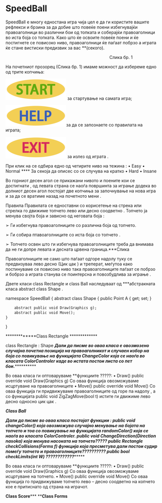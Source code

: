 ﻿# SpeedBall
 
SpeedBall е многу едностана игра чија цел е да ги користите вашите рефлекси и брзина за да добие што повеќе поени избегнувајќи правоаголници во различни бои од топката и соберајќи правоаголници во иста боја со топката. Како што ќе освоите повеќе поени и ќе постигнете се повисоко ниво, правоаголници ќе паѓаат побрзо а играта ќе стане вистиски предизвик за вас **(секого).


 			
                                                                                        Слика бр. 1


На почетниот прозорец (Слика бр. 1) имаме можност да избереме едно од трите копчиња: 


![alt text](https://github.com/DimovskiD/VpProektna/blob/master/SpeedBall/SpeedBall/Resources/start_button_start_01.png) за стартување на самата игра;


 ![alt text](https://github.com/DimovskiD/VpProektna/blob/master/SpeedBall/SpeedBall/Resources/start_button_help.png)за да се запознаете со правилата на играта;
 
 
![alt text](https://github.com/DimovskiD/VpProektna/blob/master/SpeedBall/SpeedBall/Resources/start_button_exit.png)  за излез од играта .


При клик на                              се одбира едно од четирите ниво на тежина :
• Easy
• Normal   **** За секоја да описес со се случува на кратко 
• Hard
• Insane 






Во горниот десен агол се прикажани нивото и поените кои се достигнати , од левата страна се наоѓа површинта за играње додека во долниот десен агол постојат две 
копчиња                              за започнување на нова игра  и                               за да се вратиме 
назад на почетното мени .



Правила 
Правилата се едноставни со корисетење на               стрека или                стрелка го движиме топчето лево или десно соодветно .
Топчето ја менува својта боја и зависно од неговата боја :

➢ Ги избегнува правоаголниците  со различна боја од топчето.
	
➢ Ги собира птавоаголниците со иста боја со топчето .

➢ Топчето освен што ги избегнува правоаголниците треба да внимава да не ги допре левата и десната црвена граница.***Слика 

Правоаголниците не само што паѓаат одгоре надолу туку се предвизуваа лево десно (Цик цак ) и треперат, меѓутоа како постинуваме се повисоко ниво така правоаголниците паѓаат се побрзо и бобрзо а играта станува се поинтерсна и повозбудлива за играње .



Двете класи class Rectangle и class Ball наследуваат од ***абстракната класа abstract class Shape .

namespace SpeedBall
{
     abstract class Shape
    {
       public Point A { get; set; }
       
        abstract public void Draw(Graphics g);
        abstract public void Move();       
    }
}

*************Class Rectangle *************

class Rectangle : Shape
*****Дали да писме во оваа класа е овозмозено случајна почетна позиција на правоаголникот и случаен избор на боја со повикување на функцијата ChangeColor која се наоѓа во класата ColorControler каде во истата постои листа со пет бои.***************

Во оваа класа ги оптоваруваме **функциите ?????:
• Draw() 
public override void Draw(Graphics g)
Со оваа функција овозможуваме исцртуване на правоаголниците 
• Move()
public override void Move()
Со оваа функција ги придвижуваме правоаголниците од горе па надолу , а со функцијата              public void ZigZagMove(bool t) истите ги движиме лево десно односно цик цак .



*************Class Ball*************

*****Дали да писме во оваа класа постојат функции :
 public void changeColor() која овозможува случајно менување на бојата на топчето и тоа со повикување на функцијата randomColor() која се наоѓа во класата ColorControler.
public void ChangeDirection(Direction nasoka) која менува насоката на топчето?????
public Rectangle checkCollisions(Forms f) функција која пресметува дали постои судир помеѓу топчето и правоаголниците??????????
public bool checkLimits(int W) ????????????**********

Во оваа класа ги оптоваруваме **функциите ?????:
• Draw() 
public override void Draw(Graphics g)
Со оваа функција овозможуваме исцртуване на топчето.
• Move()
public override void Move()
Со оваа функција го придвижуваме топчето лево – десно соодветно на копчето кое е притиснато од страна на играчот.

****Class Score*******
******Class Forms****


